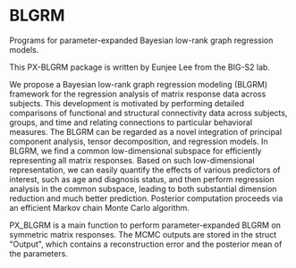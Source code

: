 # BLGRM
Programs for parameter-expanded Bayesian low-rank graph regression models.

This PX-BLGRM package is written by Eunjee Lee from the BIG-S2 lab.

We propose a Bayesian low-rank graph regression modeling (BLGRM) framework for the regression analysis of matrix response data across subjects. This development is motivated by performing detailed comparisons of functional and structural connectivity data across subjects, groups, and time and relating connections to particular behavioral measures. 
The BLGRM can be regarded as a novel integration of principal component analysis, tensor decomposition, and regression models. 
In BLGRM, we find a common low-dimensional subspace for efficiently representing all matrix responses. Based on such low-dimensional representation, we can easily quantify the effects of various predictors of interest, such as age and diagnosis status, and then perform regression analysis in the common subspace, leading to both substantial dimension reduction and much better prediction. 
Posterior computation proceeds via an efficient Markov chain Monte Carlo algorithm.

PX_BLGRM is a main function to perform parameter-expanded BLGRM on symmetric matrix responses.
The MCMC outputs are stored in the struct "Output", which contains a reconstruction error and the posterior mean of the parameters.
